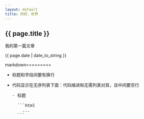```yaml
---
layout: default
title: 你好，世界
---
```


<h2>{{ page.title }}</h2>
<p>我的第一篇文章</p>
<p>{{ page.date | date_to_string }}</p>

markdown=========<br />

- 标题和字段间要有换行
- 代码显示在无序列表下面：代码缩进和无需列表对其，且中间要空行

  <pre>
  - 标题

    ```html
      ...
    ```
  </pre>
